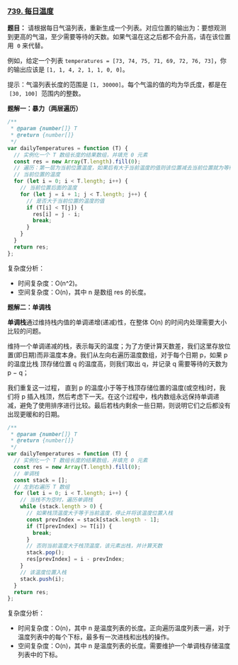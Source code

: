 ### [739. 每日温度](https://leetcode-cn.com/problems/daily-temperatures/)

**题目：** 请根据每日气温列表，重新生成一个列表。对应位置的输出为：要想观测到更高的气温，至少需要等待的天数。如果气温在这之后都不会升高，请在该位置用  `0` 来代替。

例如，给定一个列表 `temperatures = [73, 74, 75, 71, 69, 72, 76, 73]`，你的输出应该是 `[1, 1, 4, 2, 1, 1, 0, 0]`。

提示：气温列表长度的范围是 `[1, 30000]`。每个气温的值的均为华氏度，都是在  `[30, 100]`  范围内的整数。

**题解一：暴力（两层遍历）**

```js
/**
 * @param {number[]} T
 * @return {number[]}
 */
var dailyTemperatures = function (T) {
  // 实例化一个 T 数组长度的结果数组，并填充 0 元素
  const res = new Array(T.length).fill(0);
  // 遍历：第一层为当前位置温度，如果后有大于当前温度的值则该位置减去当前位置就为等待天数
  // 当前位置的温度
  for (let i = 0; i < T.length; i++) {
    // 当前位置后面的温度
    for (let j = i + 1; j < T.length; j++) {
      // 是否大于当前位置的温度的值
      if (T[i] < T[j]) {
        res[i] = j - i;
        break;
      }
    }
  }
  return res;
};
```

复杂度分析：

- 时间复杂度：O(n^2)。
- 空间复杂度：O(n)，其中 n 是数组 res 的长度。

**题解二：单调栈**

**单调栈**通过维持栈内值的单调递增(递减)性，在整体 O(n) 的时间内处理需要大小比较的问题。

维持一个单调递减的栈，表示每天的温度；为了方便计算天数差，我们这里存放位置(即日期)而非温度本身。我们从左向右遍历温度数组，对于每个日期 p，如果 p 的温度比栈 顶存储位置 q 的温度高，则我们取出 q，并记录 q 需要等待的天数为 p − q；

我们重复这一过程， 直到 p 的温度小于等于栈顶存储位置的温度(或空栈)时，我们将 p 插入栈顶，然后考虑下一天。在这个过程中，栈内数组永远保持单调递减，避免了使用排序进行比较。最后若栈内剩余一些日期，则说明它们之后都没有出现更暖和的日期。

```js
/**
 * @param {number[]} T
 * @return {number[]}
 */
var dailyTemperatures = function (T) {
  // 实例化一个 T 数组长度的结果数组，并填充 0 元素
  const res = new Array(T.length).fill(0);
  // 单调栈
  const stack = [];
  // 左到右遍历 T 数组
  for (let i = 0; i < T.length; i++) {
    // 当栈不为空时，遍历单调栈
    while (stack.length > 0) {
      // 如果栈顶温度大于等于当前温度，停止并将该温度位置入栈
      const prevIndex = stack[stack.length - 1];
      if (T[prevIndex] >= T[i]) {
        break;
      }
      // 否则当前温度大于栈顶温度，该元素出栈，并计算天数
      stack.pop();
      res[prevIndex] = i - prevIndex;
    }
    // 该温度位置入栈
    stack.push(i);
  }
  return res;
};
```

复杂度分析：

- 时间复杂度：O(n)，其中 n 是温度列表的长度。正向遍历温度列表一遍，对于温度列表中的每个下标，最多有一次进栈和出栈的操作。
- 空间复杂度：O(n)，其中 n 是温度列表的长度。需要维护一个单调栈存储温度列表中的下标。
